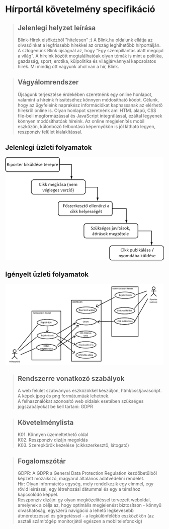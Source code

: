 # Hírportál követelmény specifikáció

> ## Jelenlegi helyzet leírása
>
> Blink-Hírek elsőkézből "hitelesen" ;) 
> A Blink.hu oldalunk ellátja az olvasóinkat a legfrissebb hírekkel az ország leghihetőbb hírportálján.
> A szlogenünk Blink újságnál az, hogy "Egy szempillantás alatt megújul a világ". 
> A híreink között megtalálhatóak olyan témák is mint a politika, gazdaság, sport, erotika, külpolitika és világjárvánnyal kapcsolatos hírek.
> Mi mindig ott vagyunk ahol van a hír, Blink.

> ## Vágyálomrendszer
>
> Újságunk terjesztése érdekében szeretnénk egy online honlapot, valamint a híreink frissítéséhez könnyen módosítható kódot.
> Célunk, hogy az ügyfeleink naprakész információkat kaphassanak az elérhető hírekről online is.
> Olyan honlapot szeretnénk ami HTML alapú, CSS file-beli megformázással és JavaScript integrálással, ezáltal legyenek könnyen modósíthatóak híreink.
> Az online megjelenítés mobil eszközön, különböző felbontású képernyőkön is jól látható legyen, reszponzív felület kialakítással.

## Jelenlegi üzleti folyamatok

![kov_spec](jelenlegi_uzleti_folyamatok.png "Vízezés ábra")

## Igényelt üzleti folyamatok

![kov_spec](igenyelt_uzleti_folyamatok.png "Use-case diagram")

> ## Rendszerre vonatkozó szabályok 
> 
> A web felület szabványos eszközökkel készüljön, html/css/javascript. <br>
> A képek jpeg és png formátumúak lehetnek. <br>
> A felhasználókat azonosító web oldalak esetében szükséges jogszabályokat be kell tartani: GDPR

> ## Követelménylista
> 
> K01. Könnyen üzemeltethető oldal <br>
> K02. Reszponzív dizájn megoldás <br>
> K03. Szerepkörök kezelése (cikkszerkesztő, látogató)

> ## Fogalomszótár
> 
> GDPR: A GDPR a General Data Protection Regulation kezdőbetűiből képzett mozaikszó, magyarul általános adatvédelmi rendelet.<br>
> Hír: Olyan információs egység, mely rendelkezik egy címmel, egy rövid leírással, egy létrehozási dátummal és egy a témához kapcsolódó képpel.<br>
> Reszponzív dizájn: gy olyan megközelítéssel tervezett weboldal, amelynek a célja az, hogy optimális megjelenést biztosítson - könnyű olvashatóság, egyszerű navigáció a lehető legkevesebb átméretezéssel és görgetéssel - a legkülönfélébb eszközökön (az asztali számítógép monitorjától egészen a mobiltelefonokig)
